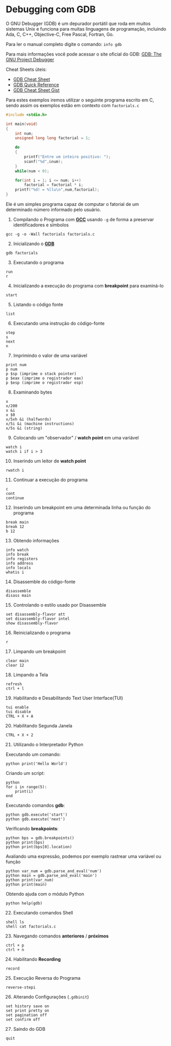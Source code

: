 # Debugging com GDB

O GNU Debugger (GDB) é um depurador portátil que roda em muitos sistemas Unix e funciona para muitas linguagens de programação, incluindo Ada, C, C++, Objective-C, Free Pascal, Fortran, Go.

Para ler o manual completo digite o comando: `info gdb`

Para mais informações você pode acessar o site oficial do GDB: [GDB: The GNU Project Debugger](https://www.gnu.org/software/gdb/)

Cheat Sheets úteis:

- [GDB Cheat Sheet](https://darkdust.net/files/GDB%20Cheat%20Sheet.pdf)
- [GDB Quick Reference](https://users.ece.utexas.edu/~adnan/gdb-refcard.pdf)
- [GDB Cheat Sheet Gist](https://gist.github.com/rkubik/b96c23bd8ed58333de37f2b8cd052c30)

Para estes exemplos iremos utilizar o seguinte programa escrito em C, sendo assim os exemplos estão em contexto com `factorials.c`

```c
#include <stdio.h>

int main(void)
{
    int num;
    unsigned long long factorial = 1;

    do
    {
        printf("Entre um inteiro positivo: ");
        scanf("%d",&num);
    }
    while(num < 0);

    for(int i = 1; i <= num; i++)
        factorial = factorial * i;
    printf("%d! = %llu\n",num,factorial);
}
```

Ele é um simples programa capaz de computar o fatorial de um determinado número informado pelo usuário.

1. Compilando o Programa com **[GCC](https://gcc.gnu.org/)** usando `-g` de forma a preservar identificadores e símbolos

```
gcc -g -o -Wall factorials factorials.c
```

2. Inicializando o **[GDB](https://www.gnu.org/software/gdb/)** 

```
gdb factorials
```

3. Executando o programa

```
run
r
```

4. Inicializando a execução do programa com **breakpoint** para examiná-lo

```
start
```

5. Listando o código fonte

```
list
```

6. Executando uma instrução do código-fonte

```
step 
s
next
n
```

7. Imprimindo o valor de uma variável

```
print num
p num
p $sp (imprime o stack pointer)
p $eax (imprime o registrador eax)
p $esp (imprime o registrador esp)
```

8. Examinando bytes

```
x
x/200
x &i
x $0
x/5xh &i (halfwords)
x/5i &i (machine instructions)
x/5s &i (string)
```

9. Colocando um "observador" / **watch point** em uma variável

```
watch i
watch i if i > 3
```

10. Inserindo um leitor de **watch point**

```
rwatch i
```

11. Continuar a execução do programa

```
c
cont
continue
```

12. Inserindo um breakpoint em uma determinada linha ou função do programa

```
break main
break 12
b 12
```

13. Obtendo informações

```
info watch
info break
info registers
info address
info locals
whatis i
```

14. Disassemble do código-fonte

```
disassemble
disass main
```

15. Controlando o estilo usado por Disassemble

```
set disassembly-flavor att
set disassembly-flavor intel
show disassembly-flavor
```

16. Reinicializando o programa

```
r
```

17. Limpando um breakpoint

```
clear main
clear 12
```

18. Limpando a Tela

``` 
refresh
ctrl + l
```

19. Habilitando e Desabilitando Text User Interface(TUI)

```
tui enable
tui disable
CTRL + X + A
```

20. Habilitando Segunda Janela

```
CTRL + X + 2
```

21. Utilizando o Interpretador Python

Executando um comando: 

```
python print('Hello World')
```

Criando um script:

```
python
for i in range(5):
	print(i)
end
```

Executando comandos **gdb**:

```
python gdb.execute('start')
python gdb.execute('next')
```

Verificando **breakpoints**:

```
python bps = gdb.breakpoints()
python print(bps)
python print(bps[0].location)
```

Avaliando uma expressão, podemos por exemplo rastrear uma variável ou função

```
python var_num = gdb.parse_and_eval('num')
python main = gdb.parse_and_eval('main')
python print(var_num)
python print(main)
```

Obtendo ajuda com o módulo Python

```
python help(gdb)
```

22. Executando comandos Shell

```
shell ls
shell cat factorials.c
``` 

23. Navegando comandos **anteriores** / **próximos**

```
ctrl + p
ctrl + n
```

24. Habilitando **Recording**

```
record
```

25. Execução Reversa do Programa

```
reverse-stepi
```

26. Alterando Configurações (`.gdbinit`)

```
set history save on
set print pretty on
set pagination off
set confirm off
```

27. Saindo do GDB

```
quit
```